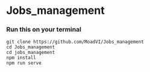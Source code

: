 # Jobs_management
### Run this on your terminal
```
git clone https://github.com/MoadVI/Jobs_management
cd Jobs_management
cd jobs_management
npm install
npm run serve

```
